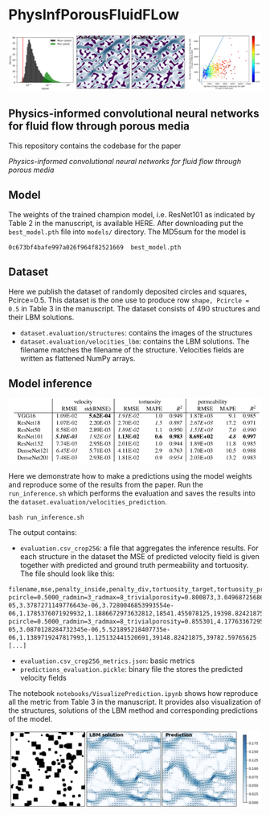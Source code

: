 # PhysInfPorousFluidFLow
![Header](images/header.png)
## Physics-informed convolutional neural networks for fluid flow through porous media

This repository contains the codebase for the paper

*Physics-informed convolutional neural networks for fluid flow through porous media*

## Model
The weights of the trained champion model, i.e. ResNet101 as indicated by Table 2 in the manuscript, is available HERE.
After downloading put the `best_model.pth` file into `models/` directory. The MD5sum for the model is
```
0c673bf4bafe997a026f964f82521669  best_model.pth
```

## Dataset
Here we publish the dataset of randomly deposited circles and squares, Pcirce=0.5. 
This dataset is the one use to produce row `shape, Pcircle = 0.5` in Table 3 in the manuscript. 
The dataset consists of 490 structures and their LBM solutions.
* `dataset.evaluation/structures`: contains the images of the structures
* `dataset.evaluation/velocities_lbm`: contains the LBM solutions. The filename matches the filename of the structure. Velocities fields are written as flattened NumPy arrays.

## Model inference

![Header](images/table.png)


Here we demonstrate how to make a predictions using the model weights and reproduce some of the results from the paper. 
Run the `run_inference.sh` which performs the evaluation and saves the results into the `dataset.evaluation/velocities_prediction`.
```
bash run_inference.sh
```
The output contains:
* `evaluation.csv_crop256`: a file that aggregates the inference results. For each structure in the dataset the MSE of predicted velocity field is given together with predicted and ground truth permeability and tortuosity. The file should look like this:
```
filename,mse,penalty_inside,penalty_div,tortuosity_target,tortuosity_pred,permeability_target,permeability_pred
pcircle=0.5000_radmin=3_radmax=8_trivialporosity=0.800873,3.0496872568619438e-05,3.3787271149776643e-06,3.7280046853993554e-06,1.1785376071929932,1.1886672973632812,18541.455078125,19398.82421875
pcircle=0.5000_radmin=3_radmax=8_trivialporosity=0.855301,4.177633672952652e-05,3.0870128284732345e-06,5.521895218407735e-06,1.1389719247817993,1.125132441520691,39148.82421875,39782.59765625
[...]
```
* `evaluation.csv_crop256_metrics.json`: basic metrics
* `predictions_evaluation.pickle`: binary file the stores the predicted velocity fields

The notebook `notebooks/VisualizePrediction.ipynb` shows how reproduce all the metric from Table 3 in the manuscript. 
It provides also visualization of the structures, solutions of the LBM method and corresponding predictions of the model.

![Header](images/prediction_squares.png)
